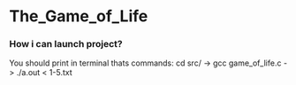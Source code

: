 # The_Game_of_Life
### How i can launch project?
You should print in terminal thats commands:
cd src/ -> gcc game_of_life.c -> ./a.out < 1-5.txt

